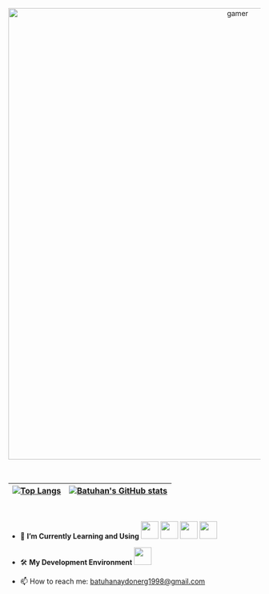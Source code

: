 <p align="center" >
 <img width="900" src="https://github.com/kadir-ince/kadir-ince/raw/master/js.gif" alt="gamer" border="0"  />
</p>

<br>


| [![Top Langs](https://github-readme-stats.vercel.app/api/top-langs/?username=batuhanaydonerdev&hide=java,kotlin,dart)](https://github.com/anuraghazra/github-readme-stats)| [![Batuhan's GitHub stats](https://github-readme-stats.vercel.app/api?username=batuhanaydonerdev&count_private=true)](https://github.com/anuraghazra/github-readme-stats) |
|------------------------------------------------------------------------------------------------------------|------------------------------------------------------------------------------------------------------------------------------------------------------------------------------------------------------------------|

<br>

- 🌱 **I’m Currently Learning and Using**
<code title="React"><img height="35" src="https://miro.medium.com/max/500/1*cPh7ujRIfcHAy4kW2ADGOw.png"></code> 
<code title="Vuejs"><img height="35" src="https://vuejs.org/images/logo.png"></code>
<code title="Node.js"><img height="35" src="https://d3vlyaljhwga45.cloudfront.net/web-media/upload/nodejslogo.png"></code> 
<code title="TypeSscript"><img height="35" src="https://cdn.worldvectorlogo.com/logos/typescript.svg"></code>
- 🛠 **My Development Environment** 
<code title="Visual Studio Code"><img height="35" src="https://img.icons8.com/fluent/2x/visual-studio-code-2019.png"></code>


- 📫 How to reach me: batuhanaydonerg1998@gmail.com 
